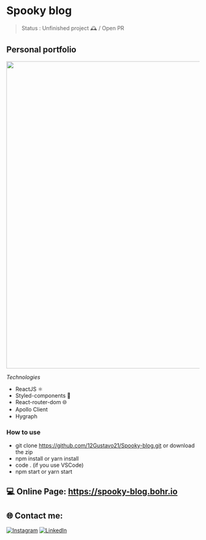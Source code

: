 # Spooky blog

> Status : Unfinished project 🕰️ / Open PR

## Personal portfolio

<img width ='800px' src ='src/img/Fin-form.png' />

*Technologies*

+ ReactJS ⚛️
+ Styled-components 💅
+ React-router-dom 🌐
+ Apollo Client <img width ='15px' src ='https://www.apollographql.com/docs/icons/icon-512x512.png?v=e03dad83eb16cf475a13342272058ebe' />
+ Hygraph <img width ='15px' src ='https://app.hygraph.com/icon-700-r-48.png' />

### How to use
 
- git clone https://github.com/12Gustavo21/Spooky-blog.git or download the zip
- npm install or yarn install
- code . (if you use VSCode)
- npm start or yarn start
 
 ## 💻 Online Page: https://spooky-blog.bohr.io

## 🌐 Contact me:
[![Instagram](https://img.shields.io/badge/Instagram-%23E4405F.svg?logo=Instagram&logoColor=white)](https://instagram.com/gualmda) [![LinkedIn](https://img.shields.io/badge/LinkedIn-%230077B5.svg?logo=linkedin&logoColor=white)](https://www.linkedin.com/in/12gustavo21)
